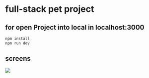 # full-stack pet project

## for open Project into local in localhost:3000

```cmd
npm install
npm run dev
```

## screens

![](screen/Screenshot_1.png)
